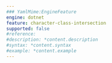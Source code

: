 ```yaml
---
### YamlMime:EngineFeature
engine: dotnet
feature: character-class-intersection
supported: false
#reference: 
#description: *content.description
#syntax: *content.syntax
#example: *content.example
---
```

